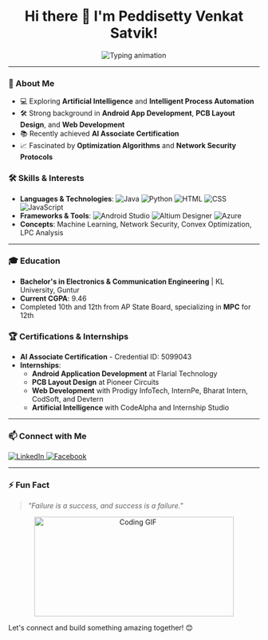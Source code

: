 <h1 align="center">Hi there 👋 I'm Peddisetty Venkat Satvik!</h1>
<p align="center">
  <img src="https://readme-typing-svg.demolab.com?font=Fira+Code&weight=500&size=21&duration=4000&pause=1000&color=34A853&center=true&vCenter=true&width=435&lines=ECE+Undergrad+%40+KL+University;Aspiring+Developer+Exploring+Innovation;Passionate+about+AI+and+Automation" alt="Typing animation">
</p>

---

### 🌟 About Me
- 💻 Exploring **Artificial Intelligence** and **Intelligent Process Automation**
- 🛠️ Strong background in **Android App Development**, **PCB Layout Design**, and **Web Development**
- 📚 Recently achieved **AI Associate Certification**
- 📈 Fascinated by **Optimization Algorithms** and **Network Security Protocols**

### 🛠 Skills & Interests
- **Languages & Technologies**: ![Java](https://img.shields.io/badge/-Java-007396?style=flat-square&logo=java) ![Python](https://img.shields.io/badge/-Python-3776AB?style=flat-square&logo=python) ![HTML](https://img.shields.io/badge/-HTML-E34F26?style=flat-square&logo=html5) ![CSS](https://img.shields.io/badge/-CSS-1572B6?style=flat-square&logo=css3) ![JavaScript](https://img.shields.io/badge/-JavaScript-F7DF1E?style=flat-square&logo=javascript)
- **Frameworks & Tools**: ![Android Studio](https://img.shields.io/badge/-Android%20Studio-3DDC84?style=flat-square&logo=android-studio) ![Altium Designer](https://img.shields.io/badge/-Altium%20Designer-0071C5?style=flat-square&logo=altium-designer) ![Azure](https://img.shields.io/badge/-Azure-0078D4?style=flat-square&logo=microsoft-azure)
- **Concepts**: Machine Learning, Network Security, Convex Optimization, LPC Analysis

---

### 🎓 Education
- **Bachelor's in Electronics & Communication Engineering** | KL University, Guntur  
- **Current CGPA**: 9.46  
- Completed 10th and 12th from AP State Board, specializing in **MPC** for 12th

### 🏆 Certifications & Internships
- **AI Associate Certification** - Credential ID: 5099043  
- **Internships**:
  - **Android Application Development** at Flarial Technology
  - **PCB Layout Design** at Pioneer Circuits
  - **Web Development** with Prodigy InfoTech, InternPe, Bharat Intern, CodSoft, and Devtern
  - **Artificial Intelligence** with CodeAlpha and Internship Studio

---

### 📫 Connect with Me
<p align="left">
  <a href="https://linkedin.com/in/peddisetty-venkat-satvik-363903284" target="_blank">
    <img src="https://img.shields.io/badge/LinkedIn-%230077B5.svg?&style=for-the-badge&logo=linkedin&logoColor=white" alt="LinkedIn">
  </a>
  <a href="https://www.facebook.com/profile.php?id=100094118957923" target="_blank">
    <img src="https://img.shields.io/badge/Facebook-%231877F2.svg?&style=for-the-badge&logo=facebook&logoColor=white" alt="Facebook">
  </a>
</p>

---

### ⚡ Fun Fact
> *"Failure is a success, and success is a failure."*

<p align="center">
  <img src="https://media.giphy.com/media/xT0xeuOy2Fcl9vDGiA/giphy.gif" width="400" height="200" alt="Coding GIF">
</p>

Let's connect and build something amazing together! 😊
